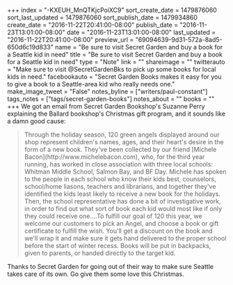 +++
index = "-KXEUH_MnQTKjcPoiXC9"
sort_create_date = 1479876060
sort_last_updated = 1479876060
sort_publish_date = 1479934860
create_date = "2016-11-22T20:41:00-08:00"
publish_date = "2016-11-23T13:01:00-08:00"
date = "2016-11-23T13:01:00-08:00"
last_updated = "2016-11-22T20:41:00-08:00"
preview_url = "69094639-9d31-572a-8ad5-650d6c19d833"
name = "Be sure to visit Secret Garden and buy a book for a Seattle kid in need"
title = "Be sure to visit Secret Garden and buy a book for a Seattle kid in need"
type = "Note"
link = ""
shareimage = ""
twitterauto = "Make sure to visit @SecretGardenBks to pick up some books for local kids in need."
facebookauto = "Secret Garden Books makes it easy for you to give a book to a Seattle-area kid who really needs one."
make_image_tweet = "False"
notes_byline = ["writers/paul-constant"]
tags_notes = ["tags/secret-garden-books"]
notes_about = ""
books = ""
+++
We got an email from Secret Garden Bookshop's Suzanne Perry explaining the Ballard bookshop's Christmas gift program, and it sounds like a damn good cause:

<blockquote>Through the holiday season, 120 green angels displayed around our shop represent children's names, ages, and their heart's desire in the form of a new book. They've been collected by our friend [Michele Bacon](http://www.michelebacon.com), who, for the third year running, has worked in close association with three local schools: Whitman Middle School, Salmon Bay, and BF Day. Michele has spoken to the people in each school who know their kids best, counselors, school/home liasons, teachers and librarians, and together they've identified the kids least likely to receive a new book for the holidays. Then, the school representative has done a bit of investigative work, in order to find out what sort of book each kid would most like if only they could receive one....To fulfill our goal of 120 this year, we welcome our customers to pick an Angel, and choose a book or gift certificate to fulfill the wish. You'll get a discount on the book and we'll wrap it and make sure it gets hand delivered to the proper school before the start of winter recess. Books will be put in backpacks, given to parents, or handed directly to the target kid.</blockquote>

Thanks to Secret Garden for going out of their way to make sure Seattle takes care of its own. Go give them some love this Christmas.